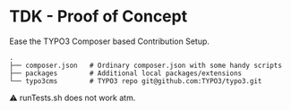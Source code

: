 # TDK - Proof of Concept

Ease the TYPO3 Composer based Contribution Setup.

```
.       
├── composer.json   # Ordinary composer.json with some handy scripts
├── packages        # Additional local packages/extensions
└── typo3cms        # TYPO3 repo git@github.com:TYPO3/typo3.git  
```

:warning: runTests.sh does not work atm.
